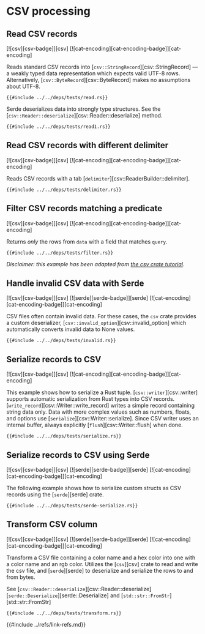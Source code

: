 # CSV processing

## Read CSV records

[![csv][csv-badge]][csv]  [![cat-encoding][cat-encoding-badge]][cat-encoding]

Reads standard CSV records into [`csv::StringRecord`][csv::StringRecord] — a weakly typed data representation which expects valid UTF-8 rows. Alternatively,
[`csv::ByteRecord`][csv::ByteRecord] makes no assumptions about UTF-8.

```rust,editable
{{#include ../../deps/tests/read.rs}}
```

Serde deserializes data into strongly type structures. See the
[`csv::Reader::deserialize`][csv::Reader::deserialize] method.

```rust,editable
{{#include ../../deps/tests/read1.rs}}
```

## Read CSV records with different delimiter

[![csv][csv-badge]][csv]  [![cat-encoding][cat-encoding-badge]][cat-encoding]

Reads CSV records with a tab [`delimiter`][csv::ReaderBuilder::delimiter].

```rust,editable
{{#include ../../deps/tests/delimiter.rs}}
```

## Filter CSV records matching a predicate

[![csv][csv-badge]][csv]  [![cat-encoding][cat-encoding-badge]][cat-encoding]

Returns _only_ the rows from `data` with a field that matches `query`.

```rust,editable
{{#include ../../deps/tests/filter.rs}}
```

_Disclaimer: this example has been adapted from [the csv crate tutorial](https://docs.rs/csv/*/csv/tutorial/index.html#filter-by-search)_.

## Handle invalid CSV data with Serde

[![csv][csv-badge]][csv]  [![serde][serde-badge]][serde]  [![cat-encoding][cat-encoding-badge]][cat-encoding]

CSV files often contain invalid data. For these cases, the `csv` crate provides a custom deserializer, [`csv::invalid_option`][csv::invalid_option] which automatically converts invalid data to None values.

```rust,editable
{{#include ../../deps/tests/invalid.rs}}
```

## Serialize records to CSV

[![csv][csv-badge]][csv]  [![cat-encoding][cat-encoding-badge]][cat-encoding]

This example shows how to serialize a Rust tuple. [`csv::writer`][csv::writer] supports automatic serialization from Rust types into CSV records. [`write_record`][csv::Writer::write_record] writes a simple record containing string data only. Data with more complex values such as numbers, floats, and options use [`serialize`][csv::Writer::serialize]. Since CSV writer uses an internal buffer, always explicitly [`flush`][csv::Writer::flush] when done.

```rust,editable
{{#include ../../deps/tests/serialize.rs}}
```

## Serialize records to CSV using Serde

[![csv][csv-badge]][csv]  [![serde][serde-badge]][serde]  [![cat-encoding][cat-encoding-badge]][cat-encoding]

The following example shows how to serialize custom structs as CSV records using the [`serde`][serde] crate.

```rust,editable
{{#include ../../deps/tests/serde-serialize.rs}}
```

## Transform CSV column

[![csv][csv-badge]][csv]  [![serde][serde-badge]][serde]  [![cat-encoding][cat-encoding-badge]][cat-encoding]

Transform a CSV file containing a color name and a hex color into one with a color name and an rgb color. Utilizes the [`csv`][csv] crate to read and write the csv file, and [`serde`][serde] to deserialize and serialize the rows to and from bytes.

See [`csv::Reader::deserialize`][csv::Reader::deserialize]  [`serde::Deserialize`][serde::Deserialize] and [`std::str::FromStr`][std::str::FromStr]

```rust,editable
{{#include ../../deps/tests/transform.rs}}
```

{{#include ../refs/link-refs.md}}
